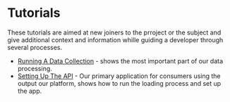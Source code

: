 # Tutorials

These tutorials are aimed  at  new joiners to the  prroject or the subject and  give additional context and information whille guiding a developer through several processes.

* [Running A Data Collection](/development/tutorials/running-a-collection/) - shows the most important part of our data processing.
* [Setting Up The API](/development/tutorials/setting-up-the-api/) - Our primary application for consumers using the output our  platform, shows how to run the loading process and set up the app.